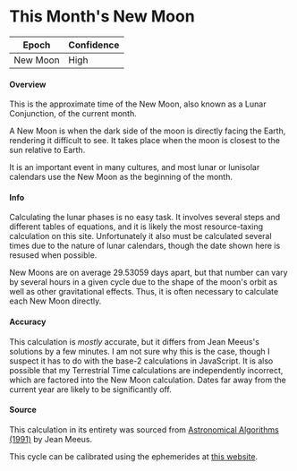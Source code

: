 # This Month's New Moon

| Epoch             | Confidence |
| ----------------- | ---------- |
| New Moon          | High       |

#### Overview

This is the approximate time of the New Moon, also known as a Lunar Conjunction, of the current month.

A New Moon is when the dark side of the moon is directly facing the Earth, rendering it difficult to see. It takes place when the moon is closest to the sun relative to Earth.

It is an important event in many cultures, and most lunar or lunisolar calendars use the New Moon as the beginning of the month.

#### Info

Calculating the lunar phases is no easy task. It involves several steps and different tables of equations, and it is likely the most resource-taxing calculation on this site. Unfortunately it also must be calculated several times due to the nature of lunar calendars, though the date shown here is resused when possible.

New Moons are on average 29.53059 days apart, but that number can vary by several hours in a given cycle due to the shape of the moon's orbit as well as other gravitational effects. Thus, it is often necessary to calculate each New Moon directly.

#### Accuracy

This calculation is *mostly* accurate, but it differs from Jean Meeus's solutions by a few minutes. I am not sure why this is the case, though I suspect it has to do with the base-2 calculations in JavaScript. It is also possible that my Terrestrial Time calculations are independently incorrect, which are factored into the New Moon calculation. Dates far away from the current year are likely to be significantly off.

#### Source

This calculation in its entirety was sourced from [Astronomical Algorithms (1991)](https://archive.org/details/astronomicalalgorithmsjeanmeeus1991/page/n7/mode/2up) by Jean Meeus.

This cycle can be calibrated using the ephemerides at [this website](https://astropixels.com/ephemeris/phasescat/phasescat.html).
